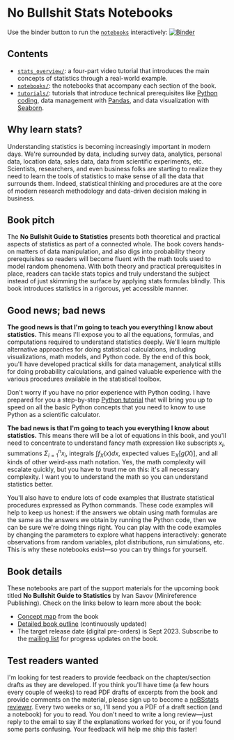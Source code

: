 No Bullshit Stats Notebooks
===========================

Use the binder button to run the [`notebooks`](./notebooks/README.md) interactively: 
[![Binder](https://mybinder.org/badge_logo.svg)](https://mybinder.org/v2/gh/minireference/noBSstatsnotebooks/main)



Contents
--------
- [`stats_overview/`](./stats_overview/README.md): a four-part video tutorial
  that introduces the main concepts of statistics through a real-world example.
- [`notebooks/`](./notebooks/README.md): the notebooks that accompany each section of the book.
- [`tutorials/`](./tutorials/appendix.md): tutorials that introduce technical prerequisites like
  [Python coding](./tutorials/python_tutorial.ipynb),
  data management with [Pandas](https://pandas.pydata.org/),
  and data visualization with [Seaborn](https://seaborn.pydata.org/).



Why learn stats?
----------------
Understanding statistics is becoming increasingly important in modern days.
We're surrounded by data, including survey data, analytics, personal data,
location data, sales data, data from scientific experiments, etc.
Scientists, researchers, and even business folks are starting to realize they need
to learn the tools of statistics to make sense of all the data that surrounds them.
Indeed, statistical thinking and procedures are at the core of modern research methodology
and data-driven decision making in business.



Book pitch
----------
The **No Bullshit Guide to Statistics** presents both theoretical and practical
aspects of statistics as part of a connected whole. The book covers hands-on
matters of data manipulation, and also digs into probability theory prerequisites
so readers will become fluent with the math tools used to model random phenomena.
With both theory and practical prerequisites in place, readers can tackle stats
topics and truly understand the subject instead of just skimming the surface by
applying stats formulas blindly.
This book introduces statistics in a rigorous, yet accessible manner.



Good news; bad news
-------------------
**The good news is that I'm going to teach you everything I know about statistics.**
This means I'll expose you to all the equations, formulas, and computations
required to understand statistics deeply. We'll learn multiple alternative approaches
for doing statistical calculations, including visualizations, math models, and Python code.
By the end of this book, you'll have developed practical skills for data management,
analytical stills for doing probability calculations, and gained valuable
experience with the various procedures available in the statistical toolbox.

Don't worry if you have no prior experience with Python coding. I have prepared
for you a step-by-step [Python tutorial](./tutorials/python_tutorial.ipynb)
that will bring you up to speed on all the basic Python concepts that you need to know
to use Python as a scientific calculator.

**The bad news is that I'm going to teach you everything I know about statistics.**
This means there will be a lot of equations in this book,
and you'll need to concentrate to understand fancy math expression like subscripts $x_i$,
summations $\Sigma_{i=1}^n x_i$, integrals $\int f_X(x) dx$, expected values $\mathbb{E}_X[g(X)]$,
and all kinds of other weird-ass math notation.
Yes, the math complexity will escalate quickly, but you have to trust me on this:
it's all necessary complexity. I want you to understand the math so you can
understand statistics better.

You'll also have to endure lots of code examples that illustrate statistical procedures
expressed as Python commands. These code examples will help to keep us honest:
if the answers we obtain using math formulas are the same as the answers we obtain
by running the Python code, then we can be sure we're doing things right.
You can play with the code examples by changing the parameters to explore what
happens interactively: generate observations from random variables, plot distributions,
run simulations, etc.
This is why these notebooks exist—so you can try things for yourself.




Book details
------------
These notebooks are part of the support materials for the upcoming book titled
**No Bullshit Guide to Statistics** by Ivan Savov (Minireference Publishing).
Check on the links below to learn more about the book:

- [Concept map](https://minireference.com/static/excerpts/noBSstats/conceptmaps/BookSubjectsOverview.pdf) from the book
- [Detailed book outline](https://docs.google.com/document/d/1fwep23-95U-w1QMPU31nOvUnUXE2X3s_Dbk5JuLlKAY/edit#) (continuously updated)
- The target release date (digital pre-orders) is Sept 2023.
  Subscribe to the [mailing list](https://confirmsubscription.com/h/t/A17516BF2FCB41B2)
  for progress updates on the book.



Test readers wanted
-------------------
I'm looking for test readers to provide feedback on the chapter/section drafts as they are developed.
If you think you'll have time (a few hours every couple of weeks) to read PDF drafts of excerpts
from the book and provide comments on the material, please sign up to become a 
[noBSstats reviewer](https://confirmsubscription.com/h/t/D888A09EC6B90D10).
Every two weeks or so, I'll send you a PDF of a draft section (and a notebook) for you to read.
You don't need to write a long review—just reply to the email to say if the explanations worked for you,
or if you found some parts confusing. Your feedback will help me ship this faster!
